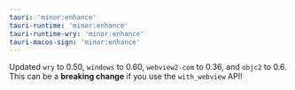 ```yaml
---
tauri: 'minor:enhance'
tauri-runtime: 'minor:enhance'
tauri-runtime-wry: 'minor:enhance'
tauri-macos-sign: 'minor:enhance'
---
```


Updated `wry` to 0.50, `windows` to 0.60, `webview2-com` to 0.36, and `objc2` to 0.6. This can be a **breaking change** if you use the `with_webview` API!
